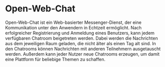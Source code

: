 # Open-Web-Chat
Open-Web-Chat ist ein Web-basierter Messenger-Dienst, der eine Kommunikation unter den Anwendern in Echtzeit ermöglicht.
Nach erfolgreicher Registrierung und Anmeldung eines Benutzers, kann jedem verfügbaren Chatroom beigetreten werden. Dabei werden die Nachrichten aus dem jeweiligen Raum geladen, die nicht älter als einen Tag alt sind. In den Chatrooms können Nachrichten mit anderen Teilnehmern ausgetauscht werden. Außerdem kann jeder Nutzer neue Chatrooms erzeugen, um damit eine Plattform für beliebige Themen zu schaffen.

